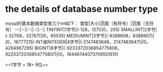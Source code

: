 # the details of database number type

mysql的基本数据类型里几个int如下：
类型|大小|范围（有符号）|范围（无符号）
:-:|:-:|:-:|:-:|:-:|
TINYINT|1字节|(-128，127)|(0，255)
SMALLINT|2字节|(-32768，32767)|(0，65535)
MEDIUMINT|3字节|(-8388608，8388607)|(0，16777215)
INT或INTEGER|4字节|(-2147483648，2147483647)|(0，4294967295)
BIGINT|8字节|(-9233372036854775808，9223372036854775807)|(0，18446744073709551615)

==1字节 = 1B= 8位==